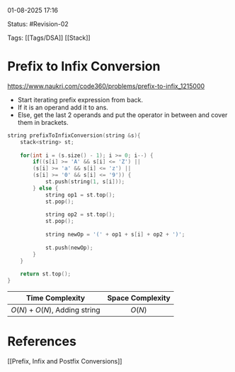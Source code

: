 01-08-2025  17:16

Status: #Revision-02 

Tags: [[Tags/DSA]] [[Stack]]

# Prefix to Infix Conversion

https://www.naukri.com/code360/problems/prefix-to-infix_1215000


- Start iterating prefix expression from back.
- If it is an operand add it to ans.
- Else, get the last 2 operands and put the operator in between and cover them in brackets.

```cpp
string prefixToInfixConversion(string &s){
	stack<string> st;
	
	for(int i = (s.size() - 1); i >= 0; i--) {
		if((s[i] >= 'A' && s[i] <= 'Z') ||
		(s[i] >= 'a' && s[i] <= 'z') || 
		(s[i] >= '0' && s[i] <= '9')) {
			st.push(string(1, s[i]));
		} else {
			string op1 = st.top();
			st.pop();
			
			string op2 = st.top();
			st.pop();
			
			string newOp = '(' + op1 + s[i] + op2 + ')';
			
			st.push(newOp);
		}
	}
	
	return st.top();
}
```


|     **Time Complexity**      | **Space Complexity** |
| :--------------------------: | :------------------: |
| $O(N) + O(N)$, Adding string |        $O(N)$        |





# References

[[Prefix, Infix and Postfix Conversions]]